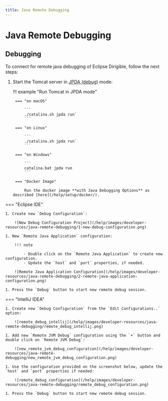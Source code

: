 ```yaml
---
title: Java Remote Debugging
---
```


Java Remote Debugging
===


Debugging
---

To connect for remote java debugging of Eclipse Dirigible, follow the next steps:

1. Start the Tomcat server in [JPDA (debug)](https://cwiki.apache.org/confluence/display/TOMCAT/Developing#Developing-Debugging) mode:

    !!! example "Run Tomcat in JPDA mode"

        === "on macOS"

            ```
            ./catalina.sh jpda run`
            ```

        === "on Linux"

            ```
            ./catalina.sh jpda run`
            ```

        === "on Windows"

            ```
            catalina.bat jpda run
            ```

        === "Docker Image"

            Run the docker image **with Java Debugging Options** as described [here](/help/setup/docker/).

=== "Eclipse IDE"

    1. Create new `Debug Configuration`:

        ![New Debug Configuration Project](/help/images/developer-resources/java-remote-debugging/1-new-debug-configuration.png)

    1. New `Remote Java Application` configuration:

        !!! note

            - Double click on the `Remote Java Application` to create new configuration.
            - Update the `host` and `port` properties, if needed.

        ![Remote Java Application Configuration](/help/images/developer-resources/java-remote-debugging/2-remote-java-application-configuration.png)

    1. Press the `Debug` button to start new remote debug session.

=== "IntelliJ IDEA"

    1. Create new `Debug Configuration` from the `Edit Configurations..` option:
    
        ![remote_debug_intellij](/help/images/developer-resources/java-remote-debugging/remote_debug_intellij.png)

    1. Add new `Remote JVM Debug` configuration using the `+` button and double click on `Remote JVM Debug`:
    
        ![new_remote_jvm_debug_configuration](/help/images/developer-resources/java-remote-debugging/new_remote_jvm_debug_configuration.png)
        
    1. Use the configuration provided on the screenshot below, update the `host` and `port` properties if needed:
    
        ![remote_debug_configuration](/help/images/developer-resources/java-remote-debugging/remote_debug_configuration.png)

    1. Press the `Debug` button to start new remote debug session.    
    
